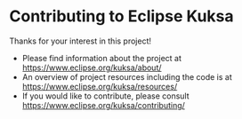 # Contributing to Eclipse Kuksa

Thanks for your interest in this project!

* Please find information about the project at https://www.eclipse.org/kuksa/about/
* An overview of project resources including the code is at https://www.eclipse.org/kuksa/resources/
* If you would like to contribute, please consult https://www.eclipse.org/kuksa/contributing/

